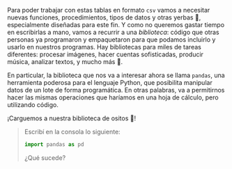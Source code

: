 Para poder trabajar con estas tablas en formato `csv` vamos a necesitar nuevas funciones, procedimientos, tipos de datos y otras yerbas 🧉, especialmente diseñadas para este fin. Y como no queremos gastar tiempo en escribirlas a mano, vamos a recurrir a una _biblioteca_: código que otras personas ya programaron y empaquetaron para que podamos incluirlo y usarlo en nuestros programas. Hay bibliotecas para miles de tareas diferentes: procesar imágenes, hacer cuentas sofisticadas, producir música, analizar textos, y mucho más 🤯.

En particular, la biblioteca que nos va a interesar ahora se llama `pandas`, una herramienta poderosa para el lenguaje Python, que posibilita manipular datos de un lote de forma programática. En otras palabras, va a permitirnos hacer las mismas operaciones que haríamos en una hoja de cálculo, pero utilizando código.

¡Carguemos a nuestra biblioteca de ositos 🐼!


> Escribí en la consola lo siguiente:
>
> ```python
> import pandas as pd
> ```
>
> ¿Qué sucede?
